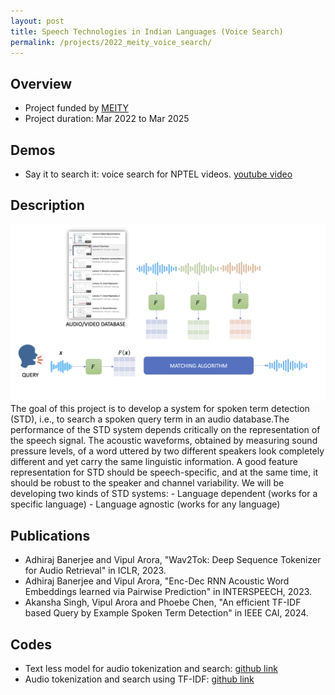 ```yaml
---
layout: post
title: Speech Technologies in Indian Languages (Voice Search)
permalink: /projects/2022_meity_voice_search/
---
```

## Overview

  - Project funded by [MEITY](https://bhashini.gov.in)
  - Project duration: Mar 2022 to Mar 2025

## Demos
- Say it to search it: voice search for NPTEL videos. [youtube video](https://youtu.be/u_6WiMEEzZI)

## Description
<img class="img-cover mb-3" src="/assets/images/projects/2022_meity_voice_search.png">
<br />
The goal of this project is to develop a system for spoken term detection (STD), i.e., to search a spoken query term in an audio database.The performance of the STD system depends critically on the representation of the speech signal. The acoustic waveforms, obtained by measuring sound pressure levels, of a word uttered by two different speakers look completely different and yet carry the same linguistic information. A good feature representation for STD should be speech-specific, and at the same time, it should be robust to the speaker and channel variability.
We will be developing two kinds of STD systems:
- Language dependent (works for a specific language)
- Language agnostic (works for any language)

## Publications
- Adhiraj Banerjee and Vipul Arora, "Wav2Tok: Deep Sequence Tokenizer for Audio Retrieval" in ICLR, 2023.
- Adhiraj Banerjee and Vipul Arora, "Enc-Dec RNN Acoustic Word Embeddings learned via Pairwise Prediction" in INTERSPEECH, 2023.
- Akansha Singh, Vipul Arora and Phoebe Chen, "An efficient TF-IDF based Query by Example Spoken Term Detection" in IEEE CAI, 2024.

## Codes
- Text less model for audio tokenization and search: [github link](https://github.com/madhavlab/wav2tok)
- Audio tokenization and search using TF-IDF: [github link](https://github.com/madhavlab/2023_std_akankss)

